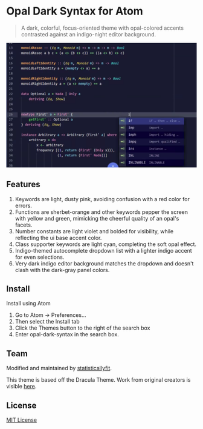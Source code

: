 # Opal Dark Syntax for Atom

> A dark, colorful, focus-oriented theme with opal-colored accents contrasted against an indigo-night editor background.

![Screenshot](sample_syntax.png)

## Features

1. Keywords are light, dusty pink, avoiding confusion with a red color for errors.
2. Functions are sherbet-orange and other keywords pepper the screen with yellow and green, mimicking the cheerful quality of an opal's facets.
3. Number constants are light violet and bolded for visibility, while reflecting the ui base accent color.
4. Class supporter keywords are light cyan, completing the soft opal effect.
5. Indigo-themed autocomplete dropdown list with a lighter indigo accent for even selections.
6. Very dark indigo editor background matches the dropdown and doesn't clash with the dark-gray panel colors.


## Install

Install using Atom

1. Go to Atom -> Preferences...
2. Then select the Install tab
3. Click the Themes button to the right of the search box
4. Enter opal-dark-syntax in the search box.

## Team

Modified and maintained by [statisticallyfit](https://github.com/statisticallyfit/opal-dark-syntax/graphs/contributors).

This theme is based off the Dracula Theme. Work from original creators is visible [here](https://github.com/dracula/atom/graphs/contributors).


## License

[MIT License](./LICENSE)
